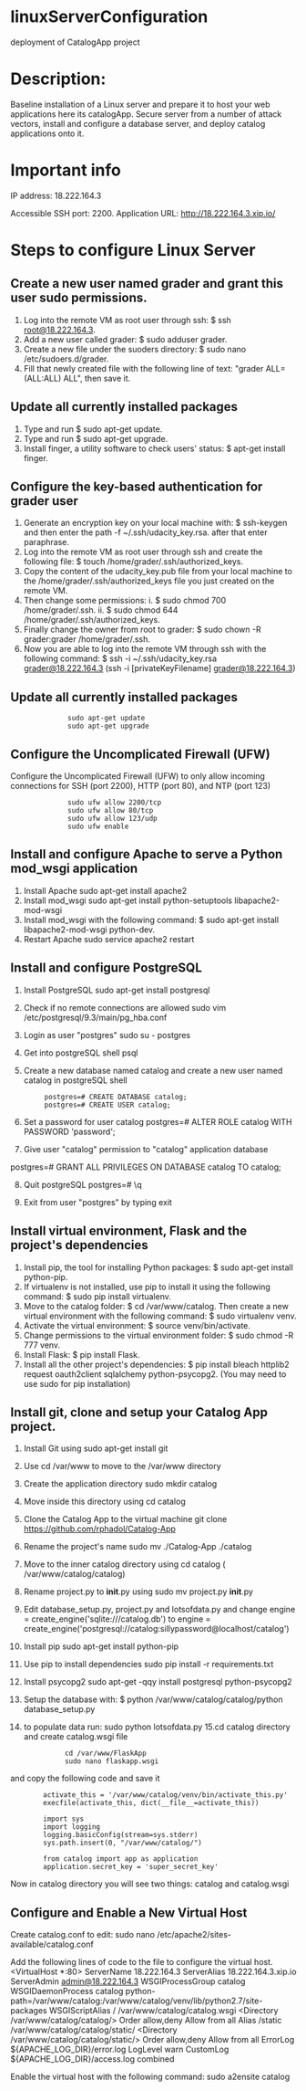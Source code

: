 # linuxServerConfiguration
deployment of CatalogApp project 

# Description:

Baseline installation of a Linux server and prepare it to host your web applications here its catalogApp. Secure server from a number of attack vectors, install and configure a database server, and deploy catalog applications onto it.

# Important info
IP address: 18.222.164.3

Accessible SSH port: 2200.
Application URL: http://18.222.164.3.xip.io/

# Steps to configure Linux Server
## Create a new user named grader and grant this user sudo permissions.
1. Log into the remote VM as root user through ssh: $ ssh root@18.222.164.3.
2. Add a new user called grader: $ sudo adduser grader.
3. Create a new file under the suoders directory: $ sudo nano /etc/sudoers.d/grader. 
4. Fill that newly created file with the following line of text: "grader ALL=(ALL:ALL) ALL", then save it.

## Update all currently installed packages
1. Type and run  $ sudo apt-get update.
2. Type and run $ sudo apt-get upgrade.
3. Install finger, a utility software to check users' status: $ apt-get install finger.

## Configure the key-based authentication for grader user
1. Generate an encryption key on your local machine with: $ ssh-keygen  and then enter the path -f ~/.ssh/udacity_key.rsa. after that enter paraphrase.
2. Log into the remote VM as root user through ssh and create the following file: $ touch /home/grader/.ssh/authorized_keys.
3. Copy the content of the udacity_key.pub file from your local machine to the /home/grader/.ssh/authorized_keys file you just created on the remote VM. 
4. Then change some permissions:
      i. $ sudo chmod 700 /home/grader/.ssh.
      ii. $ sudo chmod 644 /home/grader/.ssh/authorized_keys.
5. Finally change the owner from root to grader: $ sudo chown -R grader:grader /home/grader/.ssh.
6. Now you are able to log into the remote VM through ssh with the following command: $ ssh -i ~/.ssh/udacity_key.rsa grader@18.222.164.3 (ssh -i [privateKeyFilename] grader@18.222.164.3)


## Update all currently installed packages

                  sudo apt-get update
                  sudo apt-get upgrade

## Configure the Uncomplicated Firewall (UFW)
Configure the Uncomplicated Firewall (UFW) to only allow incoming connections for SSH (port 2200), HTTP (port 80), and NTP (port 123)

                  sudo ufw allow 2200/tcp
                  sudo ufw allow 80/tcp
                  sudo ufw allow 123/udp
                  sudo ufw enable 
                  
## Install and configure Apache to serve a Python mod_wsgi application
1. Install Apache sudo apt-get install apache2
2. Install mod_wsgi sudo apt-get install python-setuptools libapache2-mod-wsgi
3. Install mod_wsgi with the following command: $ sudo apt-get install libapache2-mod-wsgi python-dev.
4. Restart Apache sudo service apache2 restart   

## Install and configure PostgreSQL
1. Install PostgreSQL sudo apt-get install postgresql

2. Check if no remote connections are allowed sudo vim /etc/postgresql/9.3/main/pg_hba.conf

3. Login as user "postgres" sudo su - postgres

4. Get into postgreSQL shell psql

5. Create a new database named catalog and create a new user named catalog in postgreSQL shell

            postgres=# CREATE DATABASE catalog;
            postgres=# CREATE USER catalog;
            
6. Set a password for user catalog
   postgres=# ALTER ROLE catalog WITH PASSWORD 'password';
   
7. Give user "catalog" permission to "catalog" application database

postgres=# GRANT ALL PRIVILEGES ON DATABASE catalog TO catalog;

8. Quit postgreSQL postgres=# \q

9. Exit from user "postgres" by typing exit


## Install virtual environment, Flask and the project's dependencies
1. Install pip, the tool for installing Python packages: $ sudo apt-get install python-pip.
2. If virtualenv is not installed, use pip to install it using the following command: $ sudo pip install virtualenv.
3. Move to the catalog folder: $ cd /var/www/catalog. Then create a new virtual environment with the following command: $ sudo virtualenv venv.
4. Activate the virtual environment: $ source venv/bin/activate.
5. Change permissions to the virtual environment folder: $ sudo chmod -R 777 venv.
6. Install Flask: $ pip install Flask.
7. Install all the other project's dependencies: $ pip install bleach httplib2 request oauth2client sqlalchemy python-psycopg2.
(You may need to use sudo for pip installation)

## Install git, clone and setup your Catalog App project.
1. Install Git using sudo apt-get install git
2. Use cd /var/www to move to the /var/www directory
3. Create the application directory sudo mkdir catalog
4. Move inside this directory using cd catalog
5. Clone the Catalog App to the virtual machine git clone https://github.com/rphadol/Catalog-App
6. Rename the project's name sudo mv ./Catalog-App ./catalog
7. Move to the inner catalog directory using cd catalog ( /var/www/catalog/catalog)
8. Rename project.py to __init__.py using sudo mv project.py __init__.py
9. Edit database_setup.py, project.py and lotsofdata.py and change 
            engine = create_engine('sqlite:///catalog.db') to 
            engine = create_engine('postgresql://catalog:sillypassword@localhost/catalog')
10. Install pip sudo apt-get install python-pip
11. Use pip to install dependencies sudo pip install -r requirements.txt
12. Install psycopg2 sudo apt-get -qqy install postgresql python-psycopg2
13. Setup the database with: $ python /var/www/catalog/catalog/python database_setup.py
14. to populate data run: sudo python lotsofdata.py
15.cd catalog directory and create catalog.wsgi file 

                  cd /var/www/FlaskApp
                  sudo nano flaskapp.wsgi 
and copy the following code and save it

            activate_this = '/var/www/catalog/venv/bin/activate_this.py'
            execfile(activate_this, dict(__file__=activate_this))

            import sys
            import logging
            logging.basicConfig(stream=sys.stderr)
            sys.path.insert(0, "/var/www/catalog/")

            from catalog import app as application
            application.secret_key = 'super_secret_key'
            
  Now in catalog directory you will see two things: catalog and catalog.wsgi        

## Configure and Enable a New Virtual Host
Create catalog.conf to edit: sudo nano /etc/apache2/sites-available/catalog.conf

Add the following lines of code to the file to configure the virtual host.
            <VirtualHost *:80>
                ServerName 18.222.164.3
                ServerAlias 18.222.164.3.xip.io
                ServerAdmin admin@18.222.164.3
                WSGIProcessGroup catalog
                WSGIDaemonProcess catalog python-path=/var/www/catalog:/var/www/catalog/venv/lib/python2.7/site-packages
                WSGIScriptAlias / /var/www/catalog/catalog.wsgi
                <Directory /var/www/catalog/catalog/>
                    Order allow,deny
                    Allow from all
                </Directory>
                Alias /static /var/www/catalog/catalog/static/
                <Directory /var/www/catalog/catalog/static/>
                    Order allow,deny
                    Allow from all
                </Directory>
                ErrorLog ${APACHE_LOG_DIR}/error.log
                LogLevel warn
                CustomLog ${APACHE_LOG_DIR}/access.log combined
            </VirtualHost>


Enable the virtual host with the following command: sudo a2ensite catalog

